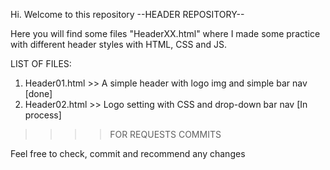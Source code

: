 Hi. 
Welcome to this repository --HEADER REPOSITORY--

Here you will find some files "HeaderXX.html" where I made some practice with different header styles with HTML, CSS and JS.

LIST OF FILES:

1. Header01.html >> A simple header with logo img and simple bar nav [done]
2. Header02.html >> Logo setting with CSS and drop-down bar nav [In process]


>>>>  FOR REQUESTS COMMITS

Feel free to check, commit and recommend any changes 
